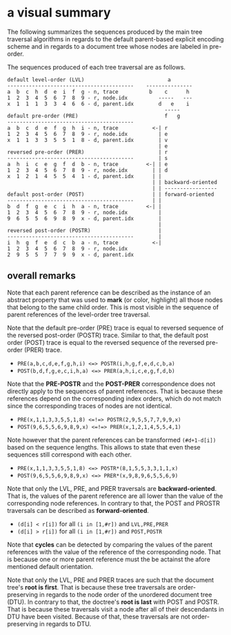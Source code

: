 
<!-- ======================================================================= -->
# a visual summary

The following summarizes the sequences produced by the main tree traversal
algorithms in regards to the default parent-based explicit encoding scheme
and in regards to a document tree whose nodes are labeled in pre-order.

The sequences produced of each tree traversal are as follows.

```
default level-order (LVL)                           a
-----------------------------------------    ---------------
a  b  c  h  d  e  i  f  g - n, trace          b    c      h
1  2  3  4  5  6  7  8  9 - r, node.idx          -----   ---
x  1  1  1  3  3  4  6  6 - d, parent.idx        d   e    i
                                                   -----
default pre-order (PRE)                            f   g
-----------------------------------------
a  b  c  d  e  f  g  h  i - n, trace           <-| r
1  2  3  4  5  6  7  8  9 - r, node.idx          | e
x  1  1  3  3  5  5  1  8 - d, parent.idx        | v
                                                 | e
reversed pre-order (PRER)                        | r
-----------------------------------------        | s
a  h  i  c  e  g  f  d  b - n, trace         <-| | e
1  2  3  4  5  6  7  8  9 - r, node.idx        | | d
x  1  2  1  4  5  5  4  1 - d, parent.idx      | |
                                               | | backward-oriented
                                               | | -----------------
default post-order (POST)                      | | forward-oriented
-----------------------------------------      | |
b  d  f  g  e  c  i  h  a - n, trace         <-| |
1  2  3  4  5  6  7  8  9 - r, node.idx          |
9  6  5  5  6  9  8  9  x - d, parent.idx        |
                                                 |
reversed post-order (POSTR)                      |
-----------------------------------------        |
i  h  g  f  e  d  c  b  a - n, trace           <-|
1  2  3  4  5  6  7  8  9 - r, node.idx
2  9  5  5  7  7  9  9  x - d, parent.idx
```

<!-- ======================================================================= -->
## overall remarks

Note that each parent reference can be described as the instance of an abstract
property that was used to **mark** (or color, highlight) all those nodes that
belong to the same child order. This is most visible in the sequence of parent
references of the level-order tree traversal.

Note that the default pre-order (PRE) trace is equal to reversed sequence of
the reversed post-order (POSTR) trace. Similar to that, the default post order
(POST) trace is equal to the reversed sequence of the reversed pre-order (PRER)
trace.

* `PRE(a,b,c,d,e,f,g,h,i) <=> POSTR(i,h,g,f,e,d,c,b,a)`
* `POST(b,d,f,g,e,c,i,h,a) <=> PRER(a,h,i,c,e,g,f,d,b)`

Note that the **PRE-POSTR** and the **POST-PRER** correspondence does not
directly apply to the sequences of parent references. That is because these
references depend on the corresponding index orders, which do not match since
the corresponding traces of nodes are not identical.

* `PRE(x,1,1,3,3,5,5,1,8) <=!=> POSTR(2,9,5,5,7,7,9,9,x)`
* `POST(9,6,5,5,6,9,8,9,x) <=!=> PRER(x,1,2,1,4,5,5,4,1)`

Note however that the parent references can be transformed `(#d+1-d[i])` based
on the sequence lengths. This allows to state that even these sequences still
correspond with each other.

* `PRE(x,1,1,3,3,5,5,1,8) <=> POSTR*(8,1,5,5,3,3,1,1,x)`
* `POST(9,6,5,5,6,9,8,9,x) <=> PRER*(x,9,8,9,6,5,5,6,9)`

Note that only the LVL, PRE, and PRER traversals are **backward-oriented**.
That is, the values of the parent reference are all lower than the value
of the corresponding node references. In contrary to that, the POST and
PROSTR traversals can be described as **forward-oriented**.

* `(d[i] < r[i])` for all `(i in [1,#r])` and `LVL,PRE,PRER`
* `(d[i] > r[i])` for all `(i in [1,#r])` and `POST,POSTR`

Note that **cycles** can be detected by comparing the values of the parent
references with the value of the reference of the corresponding node. That is
because one or more parent reference must the be actainst the afore mentioned
default orientation.

Note that only the LVL, PRE and PRER traces are such that the document tree's
**root is first**. That is because these tree traversals are order-preserving
in regards to the node order of the unordered document tree (DTU). In contrary
to that, the doctree's **root is last** with POST and POSTR. That is because
these traversals visit a node after all of their descendants in DTU have been
visited. Because of that, these traversals are not order-preserving in regards
to DTU.

